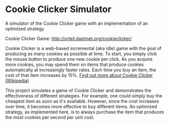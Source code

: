 # Cookie Clicker Simulator
A simulator of the Cookie Clicker game with an implementation of an optimized strategy

Cookie Clicker Game:
http://orteil.dashnet.org/cookieclicker/


Cookie Clicker is a web-based incremental (aka idle) game with the goal of producing as many cookies as possible at time. To start, you simply click the mouse button to produce one new cookie per click. As you acquire more cookies, you may spend them on items that produce cookies automatically at increasingly faster rates. Each time you buy an item, the cost of that item increases by 15%. <a href="https://en.wikipedia.org/wiki/Cookie_Clicker">Find out more about Cookie Clicker (Wikipedia)</a>

This project simulates a game of Cookie Clicker and demonstrates the effectiveness of different strategies. For example, one could simply buy the cheapest item as soon as it's available. However, since the cost increases over time, it becomes more effective to buy different items. An optimized strategy, as implemented here, is to always purchase the item that produces the most cookies per second per unit cost.



